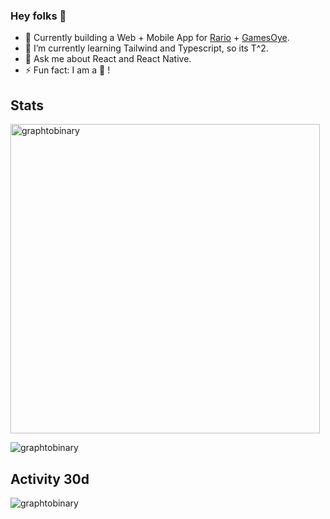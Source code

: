 ### Hey folks 👋

- 🔭 Currently building a Web + Mobile App for [Rario](https://rario.com/) + [GamesOye](https://www.gamesoye.com/).
- 🐣 I’m currently learning Tailwind and Typescript, so its T^2.
- 💬 Ask me about React and React Native.
- ⚡ Fun fact: I am a 🐨 !
<!--
**graphtobinary/graphtobinary** is a ✨ _special_ ✨ repository because its `README.md` (this file) appears on your GitHub profile.

Here are some ideas to get you started:

- 🔭 I’m currently working on ...
- 🌱 I’m currently learning ...
- 👯 I’m looking to collaborate on ...
- 🤔 I’m looking for help with ...
- 💬 Ask me about ...
- 📫 How to reach me: ...
- 😄 Pronouns: ...
- ⚡ Fun fact: ...
-->

<!--  ![Visitor Count](https://profile-counter.glitch.me/{graphtobinary}/count.svg) -->
## Stats


<p>
<img width="495px" src="https://github-readme-stats.vercel.app/api/top-langs?username=graphtobinary&show_icons=true&theme=radical&locale=en&layout=compact&hide_border=true" alt="graphtobinary" />
</p>
<p>
<img src="https://github-readme-streak-stats.herokuapp.com/?user=graphtobinary&theme=radical&hide_border=true" alt="graphtobinary" />
</p>

## Activity 30d

<p>
<img src="https://activity-graph.herokuapp.com/graph?username=graphtobinary&bg_color=141321&color=a8fdf5&line=fd438c&point=f54d90&area=true&hide_border=true" alt="graphtobinary" />
</p>
